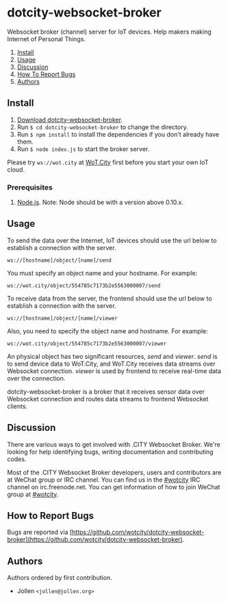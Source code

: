 # dotcity-websocket-broker

Websocket broker (channel) server for IoT devices. Help makers making Internet of Personal Things.

1. [Install](#install)
2. [Usage](#usage)
3. [Discussion](#discussion)
4. [How To Report Bugs](#how-to-report-bugs)
5. [Authors](#authors)

## Install

1. [Download dotcity-websocket-broker](https://github.com/wotcity/dotcity-websocket-broker/releases).
2. Run `$ cd dotcity-websocket-broker` to change the directory.
3. Run `$ npm install` to install the dependencies if you don't already have them.
4. Run `$ node index.js` to start the broker server.

Please try `ws://wot.city` at [WoT.City](http://wotcity.com) first before you start your own IoT cloud.

### Prerequisites

1. [Node.js](https://nodejs.org). Note: Node should be with a version above 0.10.x.

## Usage

To send the data over the Internet, IoT devices should use the url below to establish a connection with the server.

```
ws://[hostname]/object/[name]/send
```

You must specify an object name and your hostname. For example:

```
ws://wot.city/object/554785c7173b2e5563000007/send
```

To receive data from the server, the frontend should use the url below to establish a connection with the server.

```
ws://[hostname]/object/[name]/viewer
```

Also, you need to specify the object name and hostname. For example:

```
ws://wot.city/object/554785c7173b2e5563000007/viewer
```

An physical object has two significant resources, *send* and *viewer*. *send* is to send device data to WoT.City, and WoT.City receives data streams over Websocket connection. *viewer* is used by frontend to receive real-time data over the connection.

dotcity-websocket-broker is a broker that it receives sensor data over Websocket connection and routes data streams to frontend Websocket clients.

## Discussion

There are various ways to get involved with .CITY Websocket Broker. We're looking for help identifying bugs, writing documentation and contributing codes.

Most of the .CITY Websocket Broker developers, users and contributors are at WeChat group or IRC channel. You can find us in the [#wotcity](http://webchat.freenode.net/?channels=wotcity) IRC channel on irc.freenode.net. You can get information of how to join WeChat group at [#wotcity](http://webchat.freenode.net/?channels=wotcity).

## How to Report Bugs

Bugs are reported via [https://github.com/wotcity/dotcity-websocket-broker](https://github.com/wotcity/dotcity-websocket-broker).

## Authors

Authors ordered by first contribution.

- Jollen `<jollen@jollen.org>`
